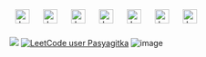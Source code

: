 <a href="https://www.javascript.com/" target="_blank"><img style="margin: 10px" src="https://user-images.githubusercontent.com/25181517/117447155-6a868a00-af3d-11eb-9cfe-245df15c9f3f.png" alt="JavaScript" height="25" /></a>
<a href="https://www.javascript.com/" target="_blank"><img style="margin: 10px" src="https://user-images.githubusercontent.com/25181517/183890598-19a0ac2d-e88a-4005-a8df-1ee36782fde1.png" alt="JavaScript" height="25" /></a>
<a href="https://www.javascript.com/" target="_blank"><img style="margin: 10px" src="https://user-images.githubusercontent.com/25181517/183568594-85e280a7-0d7e-4d1a-9028-c8c2209e073c.png" alt="JavaScript" height="25" /></a>
<a href="https://www.javascript.com/" target="_blank"><img style="margin: 10px" src="https://user-images.githubusercontent.com/25181517/183859966-a3462d8d-1bc7-4880-b353-e2cbed900ed6.png" alt="JavaScript" height="25" /></a>
<a href="https://www.javascript.com/" target="_blank"><img style="margin: 10px" src="https://user-images.githubusercontent.com/25181517/187955005-f4ca6f1a-e727-497b-b81b-93fb9726268e.png" alt="JavaScript" height="25" /></a>
<a href="https://www.javascript.com/" target="_blank"><img style="margin: 10px" src="https://user-images.githubusercontent.com/25181517/117208740-bfb78400-adf5-11eb-97bb-09072b6bedfc.png" alt="JavaScript" height="25" /></a>
<a href="https://www.javascript.com/" target="_blank"><img style="margin: 10px" src="https://user-images.githubusercontent.com/25181517/117207330-263ba280-adf4-11eb-9b97-0ac5b40bc3be.png" alt="JavaScript" height="25" /></a>

![](https://komarev.com/ghpvc/?username=pasyagitka&color=green&style=flat-square)
[![LeetCode user Pasyagitka](https://img.shields.io/badge/dynamic/json?style=flat-square&labelColor=black&color=%23ffa116&label=Solved&query=solved&url=https%3A%2F%2Fbadge.xyli.tech/%2Fapi%2Fusers%2FPasyagitka&logo=leetcode&logoColor=yellow)](https://leetcode.com/Pasyagitka/) 
![image](https://www.codewars.com/users/Pasyagitka/badges/micro)
